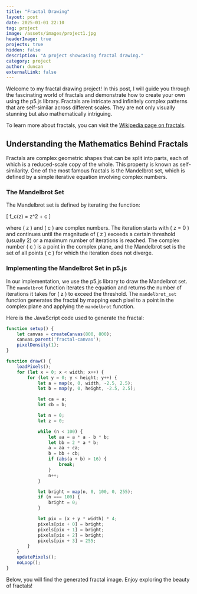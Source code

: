 ```yaml
---
title: "Fractal Drawing"
layout: post
date: 2025-01-01 22:10
tag: project
image: /assets/images/project1.jpg
headerImage: true
projects: true
hidden: false
description: "A project showcasing fractal drawing."
category: project
author: duncan
externalLink: false
---
```

Welcome to my fractal drawing project! In this post, I will guide you through the fascinating world of fractals and demonstrate how to create your own using the p5.js library. Fractals are intricate and infinitely complex patterns that are self-similar across different scales. They are not only visually stunning but also mathematically intriguing.

To learn more about fractals, you can visit the [Wikipedia page on fractals](https://en.wikipedia.org/wiki/Fractal).

## Understanding the Mathematics Behind Fractals

Fractals are complex geometric shapes that can be split into parts, each of which is a reduced-scale copy of the whole. This property is known as self-similarity. One of the most famous fractals is the Mandelbrot set, which is defined by a simple iterative equation involving complex numbers.

### The Mandelbrot Set

The Mandelbrot set is defined by iterating the function:

\[ f_c(z) = z^2 + c \]

where \( z \) and \( c \) are complex numbers. The iteration starts with \( z = 0 \) and continues until the magnitude of \( z \) exceeds a certain threshold (usually 2) or a maximum number of iterations is reached. The complex number \( c \) is a point in the complex plane, and the Mandelbrot set is the set of all points \( c \) for which the iteration does not diverge.

### Implementing the Mandelbrot Set in p5.js

In our implementation, we use the p5.js library to draw the Mandelbrot set. The `mandelbrot` function iterates the equation and returns the number of iterations it takes for \( z \) to exceed the threshold. The `mandelbrot_set` function generates the fractal by mapping each pixel to a point in the complex plane and applying the `mandelbrot` function.

Here is the JavaScript code used to generate the fractal:

```javascript
function setup() {
    let canvas = createCanvas(800, 800);
    canvas.parent('fractal-canvas');
    pixelDensity(1);
}

function draw() {
    loadPixels();
    for (let x = 0; x < width; x++) {
        for (let y = 0; y < height; y++) {
            let a = map(x, 0, width, -2.5, 2.5);
            let b = map(y, 0, height, -2.5, 2.5);

            let ca = a;
            let cb = b;

            let n = 0;
            let z = 0;

            while (n < 100) {
                let aa = a * a - b * b;
                let bb = 2 * a * b;
                a = aa + ca;
                b = bb + cb;
                if (abs(a + b) > 16) {
                    break;
                }
                n++;
            }

            let bright = map(n, 0, 100, 0, 255);
            if (n === 100) {
                bright = 0;
            }

            let pix = (x + y * width) * 4;
            pixels[pix + 0] = bright;
            pixels[pix + 1] = bright;
            pixels[pix + 2] = bright;
            pixels[pix + 3] = 255;
        }
    }
    updatePixels();
    noLoop();
}
```

Below, you will find the generated fractal image. Enjoy exploring the beauty of fractals!

<div id="fractal-canvas"></div>